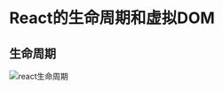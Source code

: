 # React的生命周期和虚拟DOM

## 生命周期

<img :src="$withBase('/react_shizhan_shengmingzhouqi.png')" alt="react生命周期">